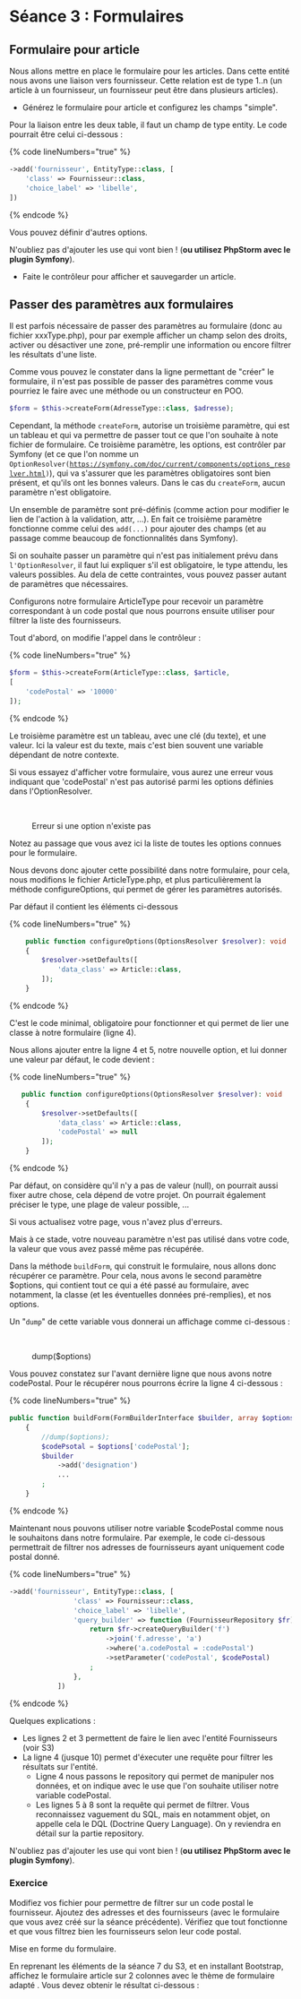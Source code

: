 # Séance 3 : Formulaires

## Formulaire pour article

Nous allons mettre en place le formulaire pour les articles. Dans cette entité nous avons une liaison vers fournisseur. Cette relation est de type 1..n (un article à un fournisseur, un fournisseur peut être dans plusieurs articles).

* Générez le formulaire pour article et configurez les champs "simple".

Pour la liaison entre les deux table, il faut un champ de type entity. Le code pourrait être celui ci-dessous :&#x20;

{% code lineNumbers="true" %}
```php
->add('fournisseur', EntityType::class, [
    'class' => Fournisseur::class,
    'choice_label' => 'libelle',
])
```
{% endcode %}

Vous pouvez définir d'autres options.

N'oubliez pas d'ajouter les use qui vont bien ! (**ou utilisez PhpStorm avec le plugin Symfony**).

* Faite le contrôleur pour afficher et sauvegarder un article.

## Passer des paramètres aux formulaires

Il est parfois nécessaire de passer des paramètres au formulaire (donc au fichier xxxType.php), pour par exemple afficher un champ selon des droits, activer ou désactiver une zone, pré-remplir une information ou encore filtrer les résultats d'une liste.

Comme vous pouvez le constater dans la ligne permettant de "créer" le formulaire, il n'est pas possible de passer des paramètres comme vous pourriez le faire avec une méthode ou un constructeur en POO.

```php
$form = $this->createForm(AdresseType::class, $adresse);
```

Cependant, la méthode `createForm`, autorise un troisième paramètre, qui est un tableau et qui va permettre de passer tout ce que l'on souhaite à note fichier de formulaire. Ce troisième paramètre, les options, est contrôler par Symfony (et ce que l'on nomme un `OptionResolver(`[`https://symfony.com/doc/current/components/options_resolver.html`](https://symfony.com/doc/current/components/options\_resolver.html)`)`), qui va s'assurer que les paramètres obligatoires sont bien présent, et qu'ils ont les bonnes valeurs. Dans le cas du `createForm`, aucun paramètre n'est obligatoire.&#x20;

Un ensemble de paramètre sont pré-définis (comme action pour modifier le lien de l'action à la validation, attr, ...). En fait ce troisième paramètre fonctionne comme celui des `add(...)` pour ajouter des champs (et au passage comme beaucoup de fonctionnalités dans Symfony).

Si on souhaite passer un paramètre qui n'est pas initialement prévu dans `l'OptionResolver`, il faut lui expliquer s'il est obligatoire, le type attendu, les valeurs possibles. Au dela de cette contraintes, vous pouvez passer autant de paramètres que nécessaires.

Configurons notre formulaire ArticleType pour recevoir un paramètre correspondant à un code postal que nous pourrons ensuite utiliser pour filtrer la liste des fournisseurs.

Tout d'abord, on modifie l'appel dans le contrôleur :&#x20;

{% code lineNumbers="true" %}
```php
$form = $this->createForm(ArticleType::class, $article,
[
    'codePostal' => '10000'
]);
```
{% endcode %}

Le troisième paramètre est un tableau, avec une clé (du texte), et une valeur. Ici la valeur est du texte, mais c'est bien souvent une variable dépendant de notre contexte.

Si vous essayez d'afficher votre formulaire, vous aurez une erreur vous indiquant que 'codePostal' n'est pas autorisé parmi les options définies dans l'OptionResolver.

<figure><img src="../.gitbook/assets/Capture d’écran 2023-02-10 à 08.24.26.png" alt=""><figcaption><p>Erreur si une option n'existe pas</p></figcaption></figure>

Notez au passage que vous avez ici la liste de toutes les options connues pour le formulaire.

Nous devons donc ajouter cette possibilité dans notre formulaire, pour cela, nous modifions le fichier ArticleType.php, et plus particulièrement la méthode configureOptions, qui permet de gérer les paramètres autorisés.

Par défaut il contient les éléments ci-dessous

{% code lineNumbers="true" %}
```php
    public function configureOptions(OptionsResolver $resolver): void
    {
        $resolver->setDefaults([
            'data_class' => Article::class,
        ]);
    }
```
{% endcode %}

C'est le code minimal, obligatoire pour fonctionner et qui permet de lier une classe à notre formulaire (ligne 4).

Nous allons ajouter entre la ligne 4 et 5, notre nouvelle option, et lui donner une valeur par défaut, le code devient :&#x20;

{% code lineNumbers="true" %}
```php
   public function configureOptions(OptionsResolver $resolver): void
    {
        $resolver->setDefaults([
            'data_class' => Article::class,
            'codePostal' => null
        ]);
    }
```
{% endcode %}

Par défaut, on considère qu'il n'y a pas de valeur (null), on pourrait aussi fixer autre chose, cela dépend de votre projet. On pourrait également préciser le type, une plage de valeur possible, ...

Si vous actualisez votre page, vous n'avez plus d'erreurs.

Mais à ce stade, votre nouveau paramètre n'est pas utilisé dans votre code, la valeur que vous avez passé même pas récupérée.

Dans la méthode `buildForm`, qui construit le formulaire, nous allons donc récupérer ce paramètre. Pour cela, nous avons le second paramètre $options, qui contient tout ce qui a été passé au formulaire, avec notamment, la classe (et les éventuelles données pré-remplies), et nos options.

Un "`dump`" de cette variable vous donnerai un affichage comme ci-dessous :&#x20;

<figure><img src="../.gitbook/assets/Capture d’écran 2023-02-10 à 08.31.26.png" alt=""><figcaption><p>dump($options)</p></figcaption></figure>

Vous pouvez constatez sur l'avant dernière ligne que nous avons notre codePostal. Pour le récupérer nous pourrons écrire la ligne 4 ci-dessous :&#x20;

{% code lineNumbers="true" %}
```php
public function buildForm(FormBuilderInterface $builder, array $options): void
    {
        //dump($options);
        $codePsotal = $options['codePostal'];
        $builder
            ->add('designation')
            ...
        ;
    }
```
{% endcode %}

Maintenant nous pouvons utiliser notre variable $codePostal comme nous le souhaitons dans notre formulaire. Par exemple, le code ci-dessous permettrait de filtrer nos adresses de fournisseurs ayant uniquement code postal donné.

{% code lineNumbers="true" %}
```php
->add('fournisseur', EntityType::class, [
                'class' => Fournisseur::class,
                'choice_label' => 'libelle',
                'query_builder' => function (FournisseurRepository $fr) use ($codePostal) {
                    return $fr->createQueryBuilder('f')
                        ->join('f.adresse', 'a')
                        ->where('a.codePostal = :codePostal')
                        ->setParameter('codePostal', $codePostal)
                    ;
                },
            ])
```
{% endcode %}

Quelques explications :&#x20;

* Les lignes 2 et 3 permettent de faire le lien avec l'entité Fournisseurs (voir S3)
* La ligne 4 (jusque 10) permet d'éxecuter une requête pour filtrer les résultats sur l'entité.
  * Ligne 4 nous passons le repository qui permet de manipuler nos données, et on indique avec le use que l'on souhaite utiliser notre variable codePostal.&#x20;
  * Les lignes 5 à 8 sont la requête qui permet de filtrer. Vous reconnaissez vaguement du SQL, mais en notamment objet, on appelle cela le DQL (Doctrine Query Language). On y reviendra en détail sur la partie repository.

N'oubliez pas d'ajouter les use qui vont bien ! (**ou utilisez PhpStorm avec le plugin Symfony**).

### Exercice

Modifiez vos fichier pour permettre de filtrer sur un code postal le fournisseur. Ajoutez des adresses et des fournisseurs (avec le formulaire que vous avez créé sur la séance précédente). Vérifiez que tout fonctionne et que vous filtrez bien les fournisseurs selon leur code postal.

Mise en forme du formulaire.

En reprenant les éléments de la séance 7 du S3, et en installant Bootstrap, affichez le formulaire article sur 2 colonnes avec le thème de formulaire adapté . Vous devez obtenir le résultat ci-dessous :&#x20;

<figure><img src="../.gitbook/assets/Capture d’écran 2023-02-10 à 08.46.43.png" alt=""><figcaption></figcaption></figure>

